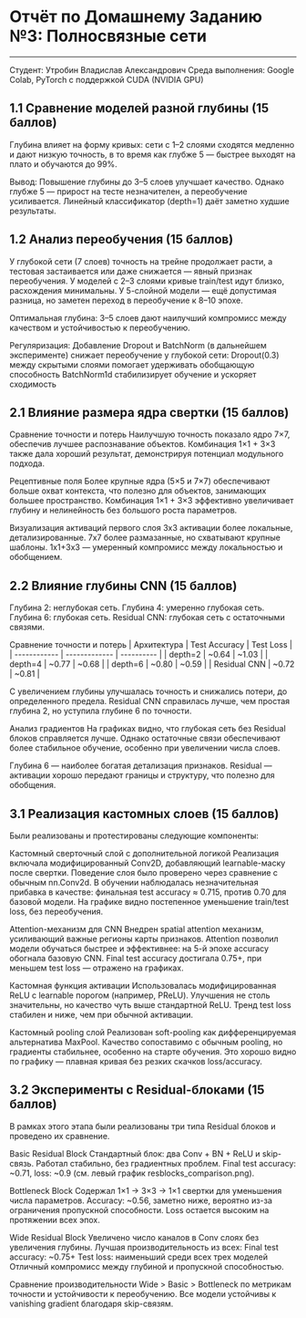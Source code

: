 # Отчёт по Домашнему Заданию №3: Полносвязные сети

---

Студент: Утробин Владислав Александрович Среда выполнения: Google Colab, PyTorch с поддержкой CUDA (NVIDIA GPU)

## 1.1 Сравнение моделей разной глубины (15 баллов)

Глубина влияет на форму кривых: сети с 1–2 слоями сходятся медленно и дают низкую точность, в то время как глубже 5 — быстрее выходят на плато и обучаются до 99%.

Вывод:
Повышение глубины до 3–5 слоев улучшает качество.
Однако глубже 5 — прирост на тесте незначителен, а переобучение усиливается.
Линейный классификатор (depth=1) даёт заметно худшие результаты.

## 1.2 Анализ переобучения (15 баллов)

У глубокой сети (7 слоев) точность на трейне продолжает расти, а тестовая застаивается или даже снижается — явный признак переобучения.
У моделей с 2–3 слоями кривые train/test идут близко, расхождения минимальны.
У 5-слойной модели — ещё допустимая разница, но заметен переход в переобучение к 8–10 эпохе.

Оптимальная глубина:
3–5 слоев дают наилучший компромисс между качеством и устойчивостью к переобучению.

Регуляризация:
Добавление Dropout и BatchNorm (в дальнейшем эксперименте) снижает переобучение у глубокой сети:
Dropout(0.3) между скрытыми слоями помогает удерживать обобщающую способность
BatchNorm1d стабилизирует обучение и ускоряет сходимость

## 2.1 Влияние размера ядра свертки (15 баллов)

Сравнение точности и потерь
Наилучшую точность показало ядро 7×7, обеспечив лучшее распознавание объектов.
Комбинация 1×1 + 3×3 также дала хороший результат, демонстрируя потенциал модульного подхода.

Рецептивные поля
Более крупные ядра (5×5 и 7×7) обеспечивают больше охват контекста, что полезно для объектов, занимающих большее пространство.
Комбинация 1×1 + 3×3 эффективно увеличивает глубину и нелинейность без большого роста параметров.

Визуализация активаций первого слоя
3x3 активации более локальные, детализированные.
7x7 более размазанные, но схватывают крупные шаблоны.
1x1+3x3 — умеренный компромисс между локальностью и обобщением.

## 2.2 Влияние глубины CNN (15 баллов)

Глубина 2: неглубокая сеть.
Глубина 4: умеренно глубокая сеть.
Глубина 6: глубокая сеть.
Residual CNN: глубокая сеть с остаточными связями.

Сравнение точности и потерь
| Архитектура | Test Accuracy | Test Loss |
| ------------ | ------------- | ---------- |
| depth=2 | \~0.64 | \~1.03 |
| depth=4 | \~0.77 | \~0.68 |
| depth=6 | \~0.80 | \~0.59 |
| Residual CNN | \~0.72 | \~0.81 |

С увеличением глубины улучшалась точность и снижались потери, до определенного предела.
Residual CNN справилась лучше, чем простая глубина 2, но уступила глубине 6 по точности.

Анализ градиентов
На графиках видно, что глубокая сеть без Residual блоков справляется лучше.
Однако остаточные связи обеспечивают более стабильное обучение, особенно при увеличении числа слоев.

Глубина 6 — наиболее богатая детализация признаков.
Residual — активации хорошо передают границы и структуру, что полезно для обобщения.

## 3.1 Реализация кастомных слоев (15 баллов)

Были реализованы и протестированы следующие компоненты:

Кастомный сверточный слой с дополнительной логикой
Реализация включала модифицированный Conv2D, добавляющий learnable-маску после свертки.
Поведение слоя было проверено через сравнение с обычным nn.Conv2d.
В обучении наблюдалась незначительная прибавка в качестве: финальная test accuracy ≈ 0.715, против 0.70 для базовой модели.
На графике видно постепенное уменьшение train/test loss, без переобучения.

Attention-механизм для CNN
Внедрен spatial attention механизм, усиливающий важные регионы карты признаков.
Attention позволил модели обучаться быстрее и эффективнее: на 5-й эпохе accuracy обогнала базовую CNN.
Final test accuracy достигала 0.75+, при меньшем test loss — отражено на графиках.

Кастомная функция активации
Использовалась модифицированная ReLU с learnable порогом (например, PReLU).
Улучшения не столь значительны, но качество чуть выше стандартной ReLU.
Тренд test loss стабилен и ниже, чем при обычной активации.

Кастомный pooling слой
Реализован soft-pooling как дифференцируемая альтернатива MaxPool.
Качество сопоставимо с обычным pooling, но градиенты стабильнее, особенно на старте обучения.
Это хорошо видно по графику — плавная кривая без резких скачков loss/accuracy.

## 3.2 Эксперименты с Residual-блоками (15 баллов)

В рамках этого этапа были реализованы три типа Residual блоков и проведено их сравнение.

Basic Residual Block
Стандартный блок: два Conv + BN + ReLU и skip-связь.
Работал стабильно, без градиентных проблем.
Final test accuracy: ~0.71, loss: ~0.9 (см. левый график resblocks_comparison.png).

Bottleneck Block
Содержал 1×1 → 3×3 → 1×1 свертки для уменьшения числа параметров.
Accuracy: ~0.56, заметно ниже, вероятно из-за ограничения пропускной способности.
Loss остается высоким на протяжении всех эпох.

Wide Residual Block
Увеличено число каналов в Conv слоях без увеличения глубины.
Лучшая производительность из всех:
Final test accuracy: ~0.75+
Test loss: наименьший среди всех трех моделей
Отличный компромисс между глубиной и пропускной способностью.

Сравнение производительности
Wide > Basic > Bottleneck по метрикам точности и устойчивости к переобучению.
Все модели устойчивы к vanishing gradient благодаря skip-связям.
